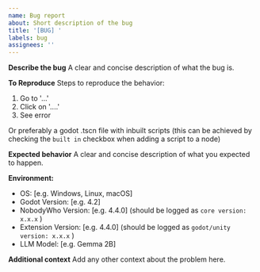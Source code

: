 ```yaml
---
name: Bug report
about: Short description of the bug
title: '[BUG] '
labels: bug
assignees: ''
---
```


**Describe the bug**
A clear and concise description of what the bug is.

**To Reproduce**
Steps to reproduce the behavior:
1. Go to '...'
2. Click on '....'
3. See error

Or preferably a godot .tscn file with inbuilt scripts (this can be achieved by checking the `built in` checkbox when adding a script to a node)

**Expected behavior**
A clear and concise description of what you expected to happen.

**Environment:**
 - OS: [e.g. Windows, Linux, macOS]
 - Godot Version: [e.g. 4.2]
 - NobodyWho Version: [e.g. 4.4.0] (should be logged as `core version: x.x.x` )
 - Extension Version: [e.g. 4.4.0] (should be logged as `godot/unity version: x.x.x` )
 - LLM Model: [e.g. Gemma 2B]

**Additional context**
Add any other context about the problem here.